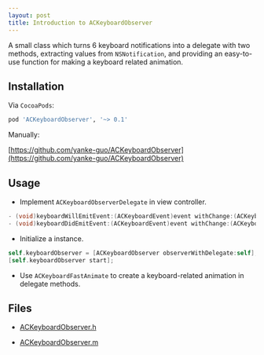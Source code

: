 ```yaml
---
layout: post
title: Introduction to ACKeyboardObserver
---
```


A small class which turns 6 keyboard notifications into a delegate with two methods, extracting values from `NSNotification`,  and providing an easy-to-use function for making a keyboard related animation.

## Installation

Via `CocoaPods`:

```ruby
pod 'ACKeyboardObserver', '~> 0.1'
```

Manually:

[https://github.com/yanke-guo/ACKeyboardObserver](https://github.com/yanke-guo/ACKeyboardObserver)

## Usage

- Implement `ACKeyboardObserverDelegate` in view controller.

```objective-c
- (void)keyboardWillEmitEvent:(ACKeyboardEvent)event withChange:(ACKeyboardChange)change;
- (void)keyboardDidEmitEvent:(ACKeyboardEvent)event withChange:(ACKeyboardChange)change;
```

- Initialize a instance.

```objective-c
self.keyboardObserver = [ACKeyboardObserver observerWithDelegate:self];
[self.keyboardObserver start];
```

- Use `ACKeyboardFastAnimate` to create a keyboard-related animation in delegate methods.

## Files

- [ACKeyboardObserver.h](/files/ACKeyboardObserver/ACKeyboardObserver.h)

- [ACKeyboardObserver.m](/files/ACKeyboardObserver/ACKeyboardObserver.m)

